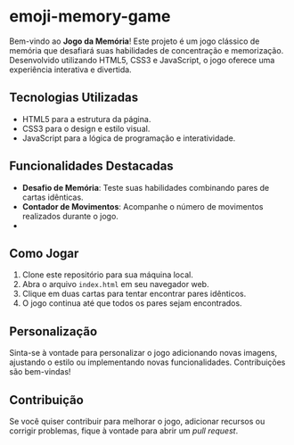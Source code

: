 # emoji-memory-game

Bem-vindo ao **Jogo da Memória**! Este projeto é um jogo clássico de memória que desafiará suas habilidades de concentração e memorização. Desenvolvido utilizando HTML5, CSS3 e JavaScript, o jogo oferece uma experiência interativa e divertida.

## Tecnologias Utilizadas

- HTML5 para a estrutura da página.
- CSS3 para o design e estilo visual.
- JavaScript para a lógica de programação e interatividade.

## Funcionalidades Destacadas

- **Desafio de Memória**: Teste suas habilidades combinando pares de cartas idênticas.
- **Contador de Movimentos**: Acompanhe o número de movimentos realizados durante o jogo.
- 
## Como Jogar

1. Clone este repositório para sua máquina local.
2. Abra o arquivo `index.html` em seu navegador web.
3. Clique em duas cartas para tentar encontrar pares idênticos.
4. O jogo continua até que todos os pares sejam encontrados.

## Personalização

Sinta-se à vontade para personalizar o jogo adicionando novas imagens, ajustando o estilo ou implementando novas funcionalidades. Contribuições são bem-vindas!

## Contribuição

Se você quiser contribuir para melhorar o jogo, adicionar recursos ou corrigir problemas, fique à vontade para abrir um _pull request_.



